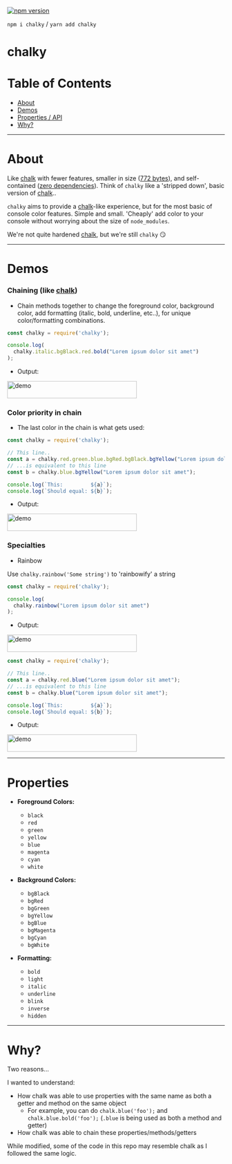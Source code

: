 [![npm version](https://badge.fury.io/js/chalky.svg)](https://badge.fury.io/js/chalky)

`npm i chalky` / `yarn add chalky`

# chalky

# Table of Contents

 - [About](#about)
 - [Demos](#demos)
 - [Properties / API](#properties)
 - [Why?](#why)

 ---

# About

Like [chalk](https://www.npmjs.com/package/chalk) with fewer features, smaller in size ([772 bytes](https://bundlephobia.com/result?p=chalky@)), and self-contained ([zero dependencies](https://www.npmjs.com/package/chalky?activeTab=dependencies)).  Think of `chalky` like a 'stripped down', basic version of [chalk](https://www.npmjs.com/package/chalk).. 

`chalky` aims to provide a [chalk](https://www.npmjs.com/package/chalk)-like experience, but for the most basic of console color features. Simple and small. 'Cheaply' add color to your console without worrying about the size of `node_modules`.

We're not quite hardened [chalk](https://www.npmjs.com/package/chalk), but we're still `chalky` :smirk: 

 ---

# Demos

### Chaining (like [chalk](https://www.npmjs.com/package/chalk))

  - Chain methods together to change the foreground color, background color, add formatting (italic, bold, underline, etc..), for unique color/formatting combinations.

```javascript
const chalky = require('chalky');

console.log(
  chalky.italic.bgBlack.red.bold("Lorem ipsum dolor sit amet")
);
```

 - Output:
<img src="https://raw.githubusercontent.com/oze4/chalky/master/docs/demo_0.png" width="300" height="40" alt="demo"/>

### Color priority in chain

 - The last color in the chain is what gets used:

```javascript
const chalky = require('chalky');

// This line..
const a = chalky.red.green.blue.bgRed.bgBlack.bgYellow("Lorem ipsum dolor sit amet");
// ...is equivalent to this line
const b = chalky.blue.bgYellow("Lorem ipsum dolor sit amet");

console.log(`This:         ${a}`);
console.log(`Should equal: ${b}`);
```
 - Output:
<img src="https://raw.githubusercontent.com/oze4/chalky/master/docs/demo_1.png" width="300" height="40" alt="demo"/>

### Specialties

 - Rainbow
 
 Use `chalky.rainbow('Some string')` to 'rainbowify' a string

```javascript
const chalky = require('chalky');

console.log(
  chalky.rainbow("Lorem ipsum dolor sit amet")
);
```

 - Output:
<img src="https://raw.githubusercontent.com/oze4/chalky/master/docs/demo_rbow.png" width="300" height="40" alt="demo"/>

<br />

```javascript
const chalky = require('chalky');

// This line..
const a = chalky.red.blue("Lorem ipsum dolor sit amet");
// ...is equivalent to this line
const b = chalky.blue("Lorem ipsum dolor sit amet");

console.log(`This:         ${a}`);
console.log(`Should equal: ${b}`);
```

 - Output:
<img src="https://raw.githubusercontent.com/oze4/chalky/master/docs/demo_2.png" width="300" height="40" alt="demo"/>

---

# Properties

 - **Foreground Colors:**
   - `black`
   - `red`
   - `green`
   - `yellow`
   - `blue`
   - `magenta`
   - `cyan`
   - `white`
   
 - **Background Colors:**
   - `bgBlack`
   - `bgRed`
   - `bgGreen`
   - `bgYellow`
   - `bgBlue`
   - `bgMagenta`
   - `bgCyan`
   - `bgWhite`
 
 - **Formatting:**
   - `bold`
   - `light`
   - `italic`
   - `underline`
   - `blink`
   - `inverse`
   - `hidden`

---
   
# Why?

Two reasons... 

I wanted to understand:
 - How chalk was able to use properties with the same name as both a getter and method on the same object
   - For example, you can do `chalk.blue('foo');` and `chalk.blue.bold('foo');` (`.blue` is being used as both a method and getter)
 - How chalk was able to chain these properties/methods/getters
 
 While modified, some of the code in this repo may resemble chalk as I followed the same logic.
